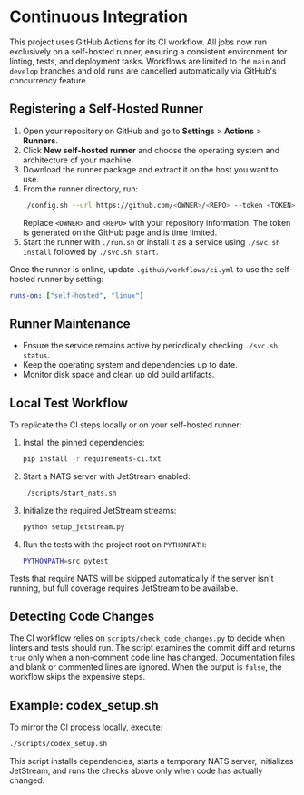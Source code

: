 # Continuous Integration

This project uses GitHub Actions for its CI workflow. All jobs now run exclusively on a self-hosted runner, ensuring a consistent environment for linting, tests, and deployment tasks. Workflows are limited to the `main` and `develop` branches and old runs are cancelled automatically via GitHub's concurrency feature.

## Registering a Self-Hosted Runner

1. Open your repository on GitHub and go to **Settings** > **Actions** > **Runners**.
2. Click **New self-hosted runner** and choose the operating system and architecture of your machine.
3. Download the runner package and extract it on the host you want to use.
4. From the runner directory, run:
   ```bash
   ./config.sh --url https://github.com/<OWNER>/<REPO> --token <TOKEN>
   ```
   Replace `<OWNER>` and `<REPO>` with your repository information. The token is generated on the GitHub page and is time limited.
5. Start the runner with `./run.sh` or install it as a service using `./svc.sh install` followed by `./svc.sh start`.

Once the runner is online, update `.github/workflows/ci.yml` to use the self-hosted runner by setting:

```yaml
runs-on: ["self-hosted", "linux"]
```

## Runner Maintenance

- Ensure the service remains active by periodically checking `./svc.sh status`.
- Keep the operating system and dependencies up to date.
- Monitor disk space and clean up old build artifacts.

## Local Test Workflow

To replicate the CI steps locally or on your self-hosted runner:

1. Install the pinned dependencies:
   ```bash
   pip install -r requirements-ci.txt
   ```
2. Start a NATS server with JetStream enabled:
   ```bash
   ./scripts/start_nats.sh
   ```
3. Initialize the required JetStream streams:
   ```bash
   python setup_jetstream.py
   ```
4. Run the tests with the project root on `PYTHONPATH`:
   ```bash
   PYTHONPATH=src pytest
   ```

Tests that require NATS will be skipped automatically if the server isn't
running, but full coverage requires JetStream to be available.

## Detecting Code Changes

The CI workflow relies on `scripts/check_code_changes.py` to decide when
linters and tests should run. The script examines the commit diff and returns
`true` only when a non-comment code line has changed. Documentation files and
blank or commented lines are ignored. When the output is `false`, the workflow
skips the expensive steps.

## Example: codex_setup.sh

To mirror the CI process locally, execute:

```bash
./scripts/codex_setup.sh
```

This script installs dependencies, starts a temporary NATS server, initializes
JetStream, and runs the checks above only when code has actually changed.
